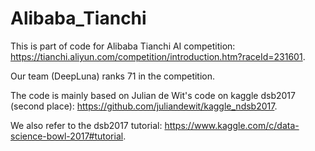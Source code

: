 # Alibaba_Tianchi
This is part of code for Alibaba Tianchi AI competition: https://tianchi.aliyun.com/competition/introduction.htm?raceId=231601.


Our team (DeepLuna) ranks 71 in the competition.


The code is mainly based on Julian de Wit's code on kaggle dsb2017 (second place): https://github.com/juliandewit/kaggle_ndsb2017.


We also refer to the dsb2017 tutorial: https://www.kaggle.com/c/data-science-bowl-2017#tutorial.
